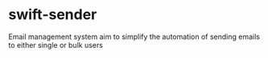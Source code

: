 # swift-sender
Email management system aim to simplify the automation of sending emails to either single or bulk users
